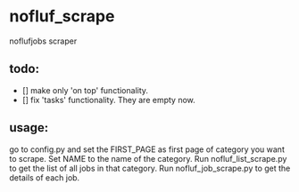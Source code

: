 # nofluf_scrape
noflufjobs scraper

## todo: 
- [] make only 'on top' functionality.
- [] fix 'tasks' functionality. They are empty now.

## usage:
go to config.py and set the FIRST_PAGE as first page of category you want to
scrape. Set NAME to the name of the category. Run nofluf_list_scrape.py to get
the list of all jobs in that category. Run nofluf_job_scrape.py to get the
details of each job.
